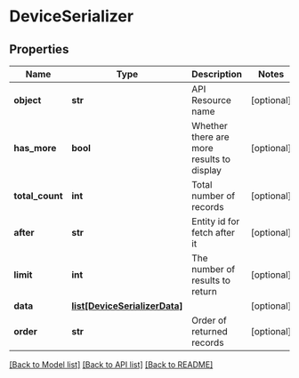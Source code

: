 # DeviceSerializer

## Properties
Name | Type | Description | Notes
------------ | ------------- | ------------- | -------------
**object** | **str** | API Resource name | [optional] 
**has_more** | **bool** | Whether there are more results to display | [optional] 
**total_count** | **int** | Total number of records | [optional] 
**after** | **str** | Entity id for fetch after it | [optional] 
**limit** | **int** | The number of results to return | [optional] 
**data** | [**list[DeviceSerializerData]**](DeviceSerializerData.md) |  | [optional] 
**order** | **str** | Order of returned records | [optional] 

[[Back to Model list]](../README.md#documentation-for-models) [[Back to API list]](../README.md#documentation-for-api-endpoints) [[Back to README]](../README.md)


